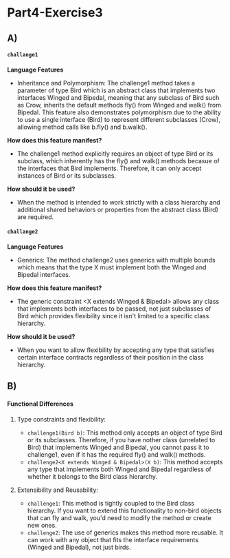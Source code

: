 # Part4-Exercise3




## A)

#### `challange1`

**Language Features**
- Inheritance and Polymorphism: The challenge1 method takes a parameter of type Bird which is an abstract class that implements two interfaces Winged and Bipedal, meaning that any subclass of Bird such as Crow, inherits the default methods fly() from Winged and walk() from Bipedal. This feature also demonstrates polymorphism due to the ability to use a single interface (Bird) to represent different subclasses (Crow), allowing method calls like b.fly() and b.walk().

**How does this feature manifest?**
- The challenge1 method explicitly requires an object of type Bird or its subclass, which inherently has the fly() and walk() methods becasue of the interfaces that Bird implements. Therefore, it can only accept instances of Bird or its subclasses.

**How should it be used?**
- When the method is intended to work strictly with a class hierarchy and additional shared behaviors or properties from the abstract class (Bird) are required.


#### `challange2`

**Language Features**
- Generics: The method challenge2 uses generics with multiple bounds which means that the type X must implement both the Winged and Bipedal interfaces.

**How does this feature manifest?**
- The generic constraint <X extends Winged & Bipedal> allows any class that implements both interfaces to be passed, not just subclasses of Bird which provides flexibility since it isn't limited to a specific class hierarchy.


**How should it be used?**
- When you want to allow flexibility by accepting any type that satisfies certain interface contracts regardless of their position in the class hierarchy.




## B)

#### Functional Differences

1. Type constraints and flexibility:
   - `challenge1(Bird b)`: This method only accepts an object of type Bird or its subclasses. Therefore, if you have nother class (unrelated to Bird) that implements Winged and Bipedal, you cannot pass it to challenge1, even if it has the required fly() and walk() methods.
   - `challenge2<X extends Winged & Bipedal>(X b)`: This method accepts any type that implements both Winged and Bipedal regardless of whether it belongs to the Bird class hierarchy.

2. Extensibility and Reusability:
   - `challenge1`: This method is tightly coupled to the Bird class hierarchy. If you want to extend this functionality to non-bird objects that can fly and walk, you'd need to modify the method or create new ones.
   - `challenge2`: The use of generics makes this method more reusable. It can work with any object that fits the interface requirements (Winged and Bipedal), not just birds.
   






















